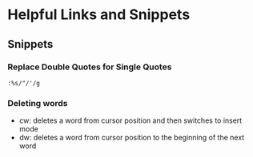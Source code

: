 # Helpful Links and Snippets

## Snippets

### Replace Double Quotes for Single Quotes

`:%s/"/'/g`

### Deleting words

- cw: deletes a word from cursor position and then switches to
  insert mode
- dw: deletes a word from cursor position to the beginning of the next word

